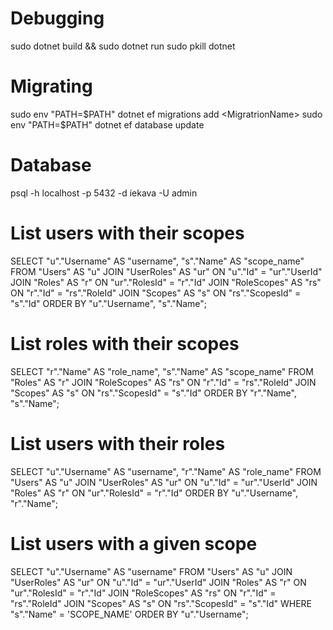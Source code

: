 # Debugging
sudo dotnet build && sudo dotnet run
sudo pkill dotnet

# Migrating
sudo env "PATH=$PATH" dotnet ef migrations add <MigratrionName>
sudo env "PATH=$PATH" dotnet ef database update

# Database
psql -h localhost -p 5432 -d iekava -U admin

# List users with their scopes
SELECT
    "u"."Username" AS "username",
    "s"."Name" AS "scope_name"
FROM
    "Users" AS "u"
JOIN
    "UserRoles" AS "ur" ON "u"."Id" = "ur"."UserId"
JOIN
    "Roles" AS "r" ON "ur"."RolesId" = "r"."Id"
JOIN
    "RoleScopes" AS "rs" ON "r"."Id" = "rs"."RoleId"
JOIN
    "Scopes" AS "s" ON "rs"."ScopesId" = "s"."Id"
ORDER BY
    "u"."Username",
    "s"."Name";

# List roles with their scopes
SELECT
    "r"."Name" AS "role_name",
    "s"."Name" AS "scope_name"
FROM
    "Roles" AS "r"
JOIN
    "RoleScopes" AS "rs" ON "r"."Id" = "rs"."RoleId"
JOIN
    "Scopes" AS "s" ON "rs"."ScopesId" = "s"."Id"
ORDER BY
    "r"."Name",
    "s"."Name";

# List users with their roles
SELECT
    "u"."Username" AS "username",
    "r"."Name" AS "role_name"
FROM
    "Users" AS "u"
JOIN
    "UserRoles" AS "ur" ON "u"."Id" = "ur"."UserId"
JOIN
    "Roles" AS "r" ON "ur"."RolesId" = "r"."Id"
ORDER BY
    "u"."Username",
    "r"."Name";

# List users with a given scope
SELECT
    "u"."Username" AS "username"
FROM
    "Users" AS "u"
JOIN
    "UserRoles" AS "ur" ON "u"."Id" = "ur"."UserId"
JOIN
    "Roles" AS "r" ON "ur"."RolesId" = "r"."Id"
JOIN
    "RoleScopes" AS "rs" ON "r"."Id" = "rs"."RoleId"
JOIN
    "Scopes" AS "s" ON "rs"."ScopesId" = "s"."Id"
WHERE
    "s"."Name" = 'SCOPE_NAME'
ORDER BY
    "u"."Username";